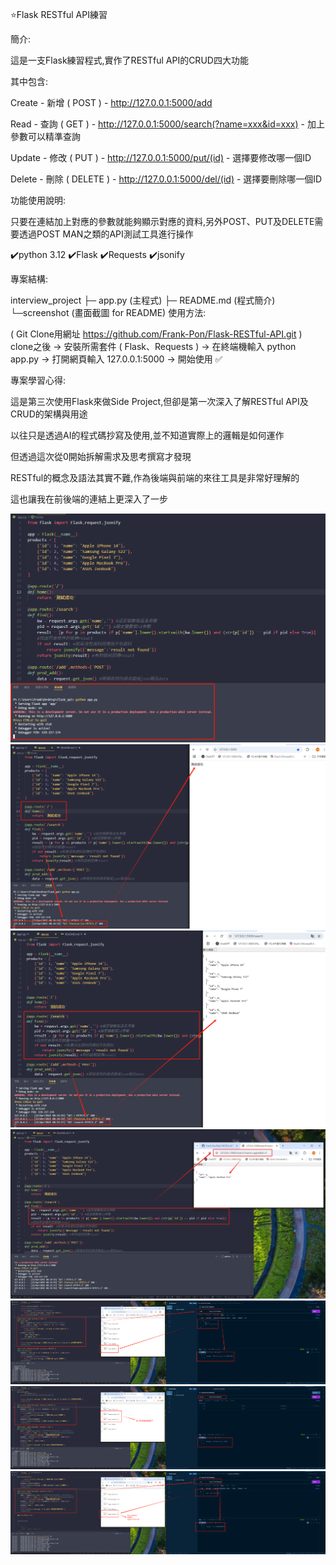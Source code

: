 ⭐Flask RESTful API練習

簡介:

這是一支Flask練習程式,實作了RESTful API的CRUD四大功能

其中包含:

Create - 新增 ( POST ) - http://127.0.0.1:5000/add

Read - 查詢 ( GET ) - http://127.0.0.1:5000/search(?name=xxx&id=xxx) - 加上參數可以精準查詢

Update - 修改 ( PUT ) - http://127.0.0.1:5000/put/(id) - 選擇要修改哪一個ID

Delete - 刪除 ( DELETE ) - http://127.0.0.1:5000/del/(id) - 選擇要刪除哪一個ID

功能使用說明:

只要在連結加上對應的參數就能夠顯示對應的資料,另外POST、PUT及DELETE需要透過POST MAN之類的API測試工具進行操作

✔️python 3.12 ✔️Flask ✔️Requests ✔️jsonify

專案結構:

interview_project
        ├─ app.py (主程式)
        ├─ README.md (程式簡介)
        └─screenshot (畫面截圖 for README)
使用方法:

( Git Clone用網址 https://github.com/Frank-Pon/Flask-RESTful-API.git ) clone之後 -> 安裝所需套件 ( Flask、Requests ) -> 在終端機輸入 python app.py -> 打開網頁輸入 127.0.0.1:5000 -> 開始使用 ✅

專案學習心得:

這是第三次使用Flask來做Side Project,但卻是第一次深入了解RESTful API及CRUD的架構與用途

以往只是透過AI的程式碼抄寫及使用,並不知道實際上的邏輯是如何運作

但透過這次從0開始拆解需求及思考撰寫才發現

RESTful的概念及語法其實不難,作為後端與前端的來往工具是非常好理解的

這也讓我在前後端的連結上更深入了一步

![畫面截圖](screenshot/start.png)
![畫面截圖](screenshot/testdone.png)
![畫面截圖](screenshot/search.png)
![畫面截圖](screenshot/search2.png)
![畫面截圖](screenshot/POST.png)
![畫面截圖](screenshot/DELETE.png)
![畫面截圖](screenshot/PUT.png)

